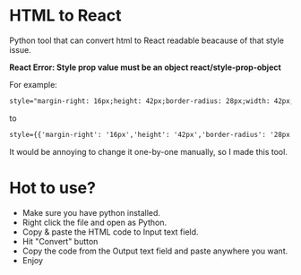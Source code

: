 # HTML to React
 Python tool that can convert html to React readable beacause of that style issue.

**React Error: Style prop value must be an object react/style-prop-object**

For example:

```html
style="margin-right: 16px;height: 42px;border-radius: 28px;width: 42px;"
```

to

```html
style={{'margin-right': '16px','height': '42px','border-radius': '28px','width': '42px'}}
```

It would be annoying to change it one-by-one manually, so I made this tool.

# Hot to use?

- Make sure you have python installed.
- Right click the file and open as Python.
- Copy & paste the HTML code to Input text field.
- Hit "Convert" button
- Copy the code from the Output text field and paste anywhere you want.
- Enjoy
